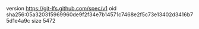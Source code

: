 version https://git-lfs.github.com/spec/v1
oid sha256:05a320315969960de9f2f34e7b14571c7468e2f5c73e13402d3416b75d1e4a9c
size 5472

